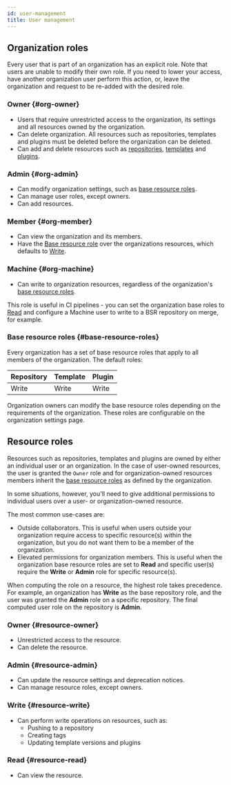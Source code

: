```yaml
---
id: user-management
title: User management
---
```


## Organization roles

Every user that is part of an organization has an explicit role. Note that users are unable to modify their own role. If you need to lower your access, have another organization user perform this action, or, leave the organization and request to be re-added with the desired role.
	
### Owner {#org-owner}

- Users that require unrestricted access to the organization, its settings and all resources owned by the organization. 
- Can delete organization. All resources such as repositories, templates and plugins must be deleted before the organization can be deleted.
- Can add and delete resources such as [repositories](../bsr/overview.md#modules), [templates](../bsr/remote-generation/overview#templates) and [plugins](../bsr/remote-generation/overview#plugins).

### Admin {#org-admin}

- Can modify organization settings, such as [base resource roles](#base-resource-roles).
- Can manage user roles, except owners.
- Can add resources.

### Member {#org-member}

- Can view the organization and its members.
- Have the [Base resource role](#base-resource-roles) over the organizations resources, which defaults to [Write](#resource-write).

### Machine {#org-machine}

- Can write to organization resources, regardless of the organization's [base resource roles](#base-resource-roles).

This role is useful in CI pipelines - you can set the organization base roles to [Read](#resource-read) and configure a Machine user to write to a BSR repository on merge, for example.

### Base resource roles {#base-resource-roles}

Every organization has a set of base resource roles that apply to all members of the organization.
The default roles:

| Repository | Template | Plugin |
|:--|:--|:--|
| Write  | Write | Write |

Organization owners can modify the base resource roles depending on the requirements of the organization. These roles are configurable on the organization settings page.

## Resource roles

Resources such as repositories, templates and plugins are owned by either an individual user or an organization. In the case of user-owned resources, the user is granted the `Owner` role and for organization-owned resources members inherit the [base resource roles](#base-resource-roles) as defined by the organization.

In some situations, however, you'll need to give additional permissions to individual users over a user- or organization-owned resource.

The most common use-cases are:

- Outside collaborators. This is useful when users outside your organization require access to specific resource(s) within the organization, but you do not want them to be a member of the organization.
- Elevated permissions for organization members. This is useful when the organization base resource roles are set to **Read** and specific user(s) require the **Write** or **Admin** role for specific resource(s). 

When computing the role on a resource, the highest role takes precedence. For example, an organization has **Write** as the base repository role, and the user was granted the **Admin** role on a specific repository. The final computed user role on the repository is **Admin**.

### Owner {#resource-owner}

- Unrestricted access to the resource.
- Can delete the resource.

### Admin {#resource-admin}

- Can update the resource settings and deprecation notices.
- Can manage resource roles, except owners.

### Write {#resource-write}

- Can perform write operations on resources, such as:
  -  Pushing to a repository 
  -  Creating tags
  -  Updating template versions and plugins

### Read {#resource-read}

- Can view the resource.
